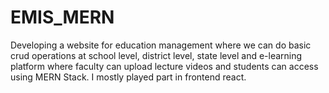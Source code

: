 # EMIS_MERN
Developing a website for education management where we can do basic crud operations at school level, district level, state level and e-learning platform where faculty can upload lecture videos and students can access using MERN Stack. I mostly played part in frontend react.
